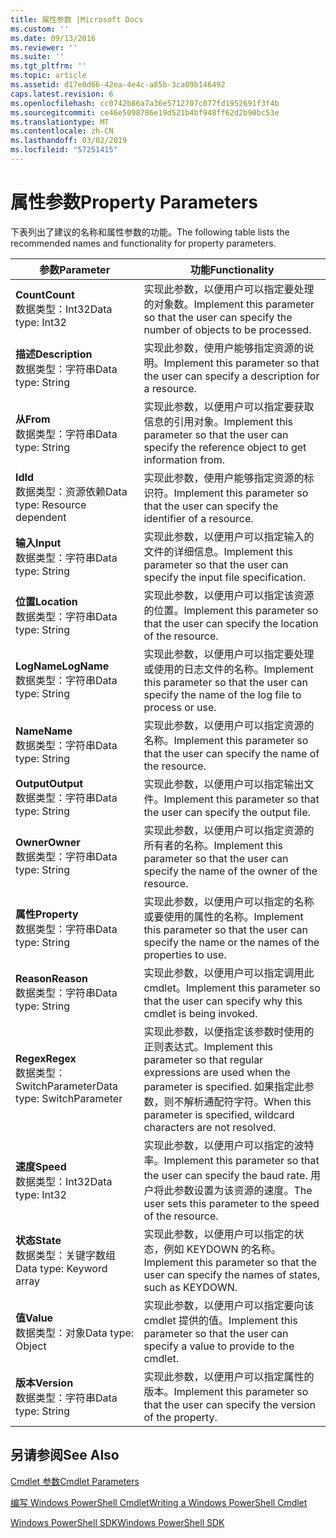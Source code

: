 ```yaml
---
title: 属性参数 |Microsoft Docs
ms.custom: ''
ms.date: 09/13/2016
ms.reviewer: ''
ms.suite: ''
ms.tgt_pltfrm: ''
ms.topic: article
ms.assetid: d17e0d66-42ea-4e4c-a85b-3ca09b146492
caps.latest.revision: 6
ms.openlocfilehash: cc0742b86a7a36e5712707c077fd1952691f3f4b
ms.sourcegitcommit: ce46e5098786e19d521b4bf948ff62d2b90bc53e
ms.translationtype: MT
ms.contentlocale: zh-CN
ms.lasthandoff: 03/02/2019
ms.locfileid: "57251415"
---
```

# <a name="property-parameters"></a><span data-ttu-id="ebb23-102">属性参数</span><span class="sxs-lookup"><span data-stu-id="ebb23-102">Property Parameters</span></span>

<span data-ttu-id="ebb23-103">下表列出了建议的名称和属性参数的功能。</span><span class="sxs-lookup"><span data-stu-id="ebb23-103">The following table lists the recommended names and functionality for property parameters.</span></span>

|<span data-ttu-id="ebb23-104">参数</span><span class="sxs-lookup"><span data-stu-id="ebb23-104">Parameter</span></span>|<span data-ttu-id="ebb23-105">功能</span><span class="sxs-lookup"><span data-stu-id="ebb23-105">Functionality</span></span>|
|---|---|
|<span data-ttu-id="ebb23-106">**Count**</span><span class="sxs-lookup"><span data-stu-id="ebb23-106">**Count**</span></span><br><span data-ttu-id="ebb23-107">数据类型：Int32</span><span class="sxs-lookup"><span data-stu-id="ebb23-107">Data type: Int32</span></span>|<span data-ttu-id="ebb23-108">实现此参数，以便用户可以指定要处理的对象数。</span><span class="sxs-lookup"><span data-stu-id="ebb23-108">Implement this parameter so that the user can specify the number of objects to be processed.</span></span>|
|<span data-ttu-id="ebb23-109">**描述**</span><span class="sxs-lookup"><span data-stu-id="ebb23-109">**Description**</span></span><br><span data-ttu-id="ebb23-110">数据类型：字符串</span><span class="sxs-lookup"><span data-stu-id="ebb23-110">Data type: String</span></span>|<span data-ttu-id="ebb23-111">实现此参数，使用户能够指定资源的说明。</span><span class="sxs-lookup"><span data-stu-id="ebb23-111">Implement this parameter so that the user can specify a description for a resource.</span></span>|
|<span data-ttu-id="ebb23-112">**从**</span><span class="sxs-lookup"><span data-stu-id="ebb23-112">**From**</span></span><br><span data-ttu-id="ebb23-113">数据类型：字符串</span><span class="sxs-lookup"><span data-stu-id="ebb23-113">Data type: String</span></span>|<span data-ttu-id="ebb23-114">实现此参数，以便用户可以指定要获取信息的引用对象。</span><span class="sxs-lookup"><span data-stu-id="ebb23-114">Implement this parameter so that the user can specify the reference object to get information from.</span></span>|
|<span data-ttu-id="ebb23-115">**Id**</span><span class="sxs-lookup"><span data-stu-id="ebb23-115">**Id**</span></span><br><span data-ttu-id="ebb23-116">数据类型：资源依赖</span><span class="sxs-lookup"><span data-stu-id="ebb23-116">Data type: Resource dependent</span></span>|<span data-ttu-id="ebb23-117">实现此参数，使用户能够指定资源的标识符。</span><span class="sxs-lookup"><span data-stu-id="ebb23-117">Implement this parameter so that the user can specify the identifier of a resource.</span></span>|
|<span data-ttu-id="ebb23-118">**输入**</span><span class="sxs-lookup"><span data-stu-id="ebb23-118">**Input**</span></span><br><span data-ttu-id="ebb23-119">数据类型：字符串</span><span class="sxs-lookup"><span data-stu-id="ebb23-119">Data type: String</span></span>|<span data-ttu-id="ebb23-120">实现此参数，以便用户可以指定输入的文件的详细信息。</span><span class="sxs-lookup"><span data-stu-id="ebb23-120">Implement this parameter so that the user can specify the input file specification.</span></span>|
|<span data-ttu-id="ebb23-121">**位置**</span><span class="sxs-lookup"><span data-stu-id="ebb23-121">**Location**</span></span><br><span data-ttu-id="ebb23-122">数据类型：字符串</span><span class="sxs-lookup"><span data-stu-id="ebb23-122">Data type: String</span></span>|<span data-ttu-id="ebb23-123">实现此参数，以便用户可以指定该资源的位置。</span><span class="sxs-lookup"><span data-stu-id="ebb23-123">Implement this parameter so that the user can specify the location of the resource.</span></span>|
|<span data-ttu-id="ebb23-124">**LogName**</span><span class="sxs-lookup"><span data-stu-id="ebb23-124">**LogName**</span></span><br><span data-ttu-id="ebb23-125">数据类型：字符串</span><span class="sxs-lookup"><span data-stu-id="ebb23-125">Data type: String</span></span>|<span data-ttu-id="ebb23-126">实现此参数，以便用户可以指定要处理或使用的日志文件的名称。</span><span class="sxs-lookup"><span data-stu-id="ebb23-126">Implement this parameter so that the user can specify the name of the log file to process or use.</span></span>|
|<span data-ttu-id="ebb23-127">**Name**</span><span class="sxs-lookup"><span data-stu-id="ebb23-127">**Name**</span></span><br><span data-ttu-id="ebb23-128">数据类型：字符串</span><span class="sxs-lookup"><span data-stu-id="ebb23-128">Data type: String</span></span>|<span data-ttu-id="ebb23-129">实现此参数，以便用户可以指定资源的名称。</span><span class="sxs-lookup"><span data-stu-id="ebb23-129">Implement this parameter so that the user can specify the name of the resource.</span></span>|
|<span data-ttu-id="ebb23-130">**Output**</span><span class="sxs-lookup"><span data-stu-id="ebb23-130">**Output**</span></span><br><span data-ttu-id="ebb23-131">数据类型：字符串</span><span class="sxs-lookup"><span data-stu-id="ebb23-131">Data type: String</span></span>|<span data-ttu-id="ebb23-132">实现此参数，以便用户可以指定输出文件。</span><span class="sxs-lookup"><span data-stu-id="ebb23-132">Implement this parameter so that the user can specify the output file.</span></span>|
|<span data-ttu-id="ebb23-133">**Owner**</span><span class="sxs-lookup"><span data-stu-id="ebb23-133">**Owner**</span></span><br><span data-ttu-id="ebb23-134">数据类型：字符串</span><span class="sxs-lookup"><span data-stu-id="ebb23-134">Data type: String</span></span>|<span data-ttu-id="ebb23-135">实现此参数，以便用户可以指定资源的所有者的名称。</span><span class="sxs-lookup"><span data-stu-id="ebb23-135">Implement this parameter so that the user can specify the name of the owner of the resource.</span></span>|
|<span data-ttu-id="ebb23-136">**属性**</span><span class="sxs-lookup"><span data-stu-id="ebb23-136">**Property**</span></span><br><span data-ttu-id="ebb23-137">数据类型：字符串</span><span class="sxs-lookup"><span data-stu-id="ebb23-137">Data type: String</span></span>|<span data-ttu-id="ebb23-138">实现此参数，以便用户可以指定的名称或要使用的属性的名称。</span><span class="sxs-lookup"><span data-stu-id="ebb23-138">Implement this parameter so that the user can specify the name or the names of the properties to use.</span></span>|
|<span data-ttu-id="ebb23-139">**Reason**</span><span class="sxs-lookup"><span data-stu-id="ebb23-139">**Reason**</span></span><br><span data-ttu-id="ebb23-140">数据类型：字符串</span><span class="sxs-lookup"><span data-stu-id="ebb23-140">Data type: String</span></span>|<span data-ttu-id="ebb23-141">实现此参数，以便用户可以指定调用此 cmdlet。</span><span class="sxs-lookup"><span data-stu-id="ebb23-141">Implement this parameter so that the user can specify why this cmdlet is being invoked.</span></span>|
|<span data-ttu-id="ebb23-142">**Regex**</span><span class="sxs-lookup"><span data-stu-id="ebb23-142">**Regex**</span></span><br><span data-ttu-id="ebb23-143">数据类型：SwitchParameter</span><span class="sxs-lookup"><span data-stu-id="ebb23-143">Data type: SwitchParameter</span></span>|<span data-ttu-id="ebb23-144">实现此参数，以便指定该参数时使用的正则表达式。</span><span class="sxs-lookup"><span data-stu-id="ebb23-144">Implement this parameter so that regular expressions are used when the parameter is specified.</span></span> <span data-ttu-id="ebb23-145">如果指定此参数，则不解析通配符字符。</span><span class="sxs-lookup"><span data-stu-id="ebb23-145">When this parameter is specified, wildcard characters are not resolved.</span></span>|
|<span data-ttu-id="ebb23-146">**速度**</span><span class="sxs-lookup"><span data-stu-id="ebb23-146">**Speed**</span></span><br><span data-ttu-id="ebb23-147">数据类型：Int32</span><span class="sxs-lookup"><span data-stu-id="ebb23-147">Data type: Int32</span></span>|<span data-ttu-id="ebb23-148">实现此参数，以便用户可以指定的波特率。</span><span class="sxs-lookup"><span data-stu-id="ebb23-148">Implement this parameter so that the user can specify the baud rate.</span></span> <span data-ttu-id="ebb23-149">用户将此参数设置为该资源的速度。</span><span class="sxs-lookup"><span data-stu-id="ebb23-149">The user sets this parameter to the speed of the resource.</span></span>|
|<span data-ttu-id="ebb23-150">**状态**</span><span class="sxs-lookup"><span data-stu-id="ebb23-150">**State**</span></span><br><span data-ttu-id="ebb23-151">数据类型：关键字数组</span><span class="sxs-lookup"><span data-stu-id="ebb23-151">Data type: Keyword array</span></span>|<span data-ttu-id="ebb23-152">实现此参数，以便用户可以指定的状态，例如 KEYDOWN 的名称。</span><span class="sxs-lookup"><span data-stu-id="ebb23-152">Implement this parameter so that the user can specify the names of states, such as KEYDOWN.</span></span>|
|<span data-ttu-id="ebb23-153">**值**</span><span class="sxs-lookup"><span data-stu-id="ebb23-153">**Value**</span></span><br><span data-ttu-id="ebb23-154">数据类型：对象</span><span class="sxs-lookup"><span data-stu-id="ebb23-154">Data type: Object</span></span>|<span data-ttu-id="ebb23-155">实现此参数，以便用户可以指定要向该 cmdlet 提供的值。</span><span class="sxs-lookup"><span data-stu-id="ebb23-155">Implement this parameter so that the user can  specify a value to provide to the cmdlet.</span></span>|
|<span data-ttu-id="ebb23-156">**版本**</span><span class="sxs-lookup"><span data-stu-id="ebb23-156">**Version**</span></span><br><span data-ttu-id="ebb23-157">数据类型：字符串</span><span class="sxs-lookup"><span data-stu-id="ebb23-157">Data type: String</span></span>|<span data-ttu-id="ebb23-158">实现此参数，以便用户可以指定属性的版本。</span><span class="sxs-lookup"><span data-stu-id="ebb23-158">Implement this parameter so that the user can specify the version of the property.</span></span>|

## <a name="see-also"></a><span data-ttu-id="ebb23-159">另请参阅</span><span class="sxs-lookup"><span data-stu-id="ebb23-159">See Also</span></span>

[<span data-ttu-id="ebb23-160">Cmdlet 参数</span><span class="sxs-lookup"><span data-stu-id="ebb23-160">Cmdlet Parameters</span></span>](./cmdlet-parameters.md)

[<span data-ttu-id="ebb23-161">编写 Windows PowerShell Cmdlet</span><span class="sxs-lookup"><span data-stu-id="ebb23-161">Writing a Windows PowerShell Cmdlet</span></span>](./writing-a-windows-powershell-cmdlet.md)

[<span data-ttu-id="ebb23-162">Windows PowerShell SDK</span><span class="sxs-lookup"><span data-stu-id="ebb23-162">Windows PowerShell SDK</span></span>](../windows-powershell-reference.md)
